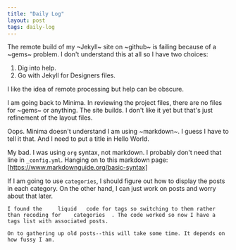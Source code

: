 ```yaml
---
title: "Daily Log"
layout: post
tags: daily-log 
---
```

The remote build of my ~Jekyll~ site on ~github~ is failing because of a ~gems~ problem. I don't understand this at all so I have two choices:

1. Dig into help.
2. Go with Jekyll for Designers files.

I like the idea of remote processing but help can be obscure.

I am going back to Minima. In reviewing the project files, there are no files for ~gems~ or anything.  The site builds. I don't like it yet but that's just refinement of the layout files.

Oops. Minima doesn't understand I am using ~markdown~. I guess I have to tell it that. And I need to put a title in Hello World.

My bad. I was using `org` syntax, not markdown. I probably don't need that line in `_config.yml`. Hanging on to this markdown page: [https://www.markdownguide.org/basic-syntax]

If I am going to use `categories`, I should figure out how to display the posts in each category. On the other hand, I can just work on posts and worry about that later.
	
	I found the 	liquid	 code for tags so switching to them rather than recoding for 	categories	. The code worked so now I have a tags list with associated posts.
	
	On to gathering up old posts--this will take some time. It depends on how fussy I am.